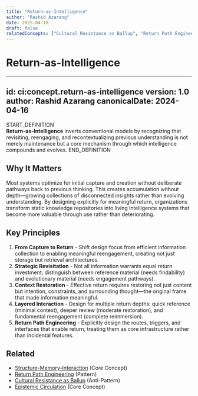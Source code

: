 ```yaml
---
title: "Return-as-Intelligence"
author: "Rashid Azarang"
date: 2025-04-18
draft: false
relatedConcepts: ["Cultural Resistance as Ballup", "Return Path Engineering", "Return-as-Intelligence", "Structure–Memory–Interaction (SMI) Triad", "Epistemic Circulation"]
---
```


<!-- Migration Status: Complete -->

# Return-as-Intelligence

---
id: ci:concept.return-as-intelligence
version: 1.0
author: Rashid Azarang
canonicalDate: 2024-04-16
---

START_DEFINITION  
**Return-as-Intelligence** inverts conventional models by recognizing that revisiting, reengaging, and recontextualizing previous understanding is not merely maintenance but a core mechanism through which intelligence compounds and evolves.
END_DEFINITION

## Why It Matters
Most systems optimize for initial capture and creation without deliberate pathways back to previous thinking. This creates accumulation without depth—growing collections of disconnected insights rather than evolving understanding. By designing explicitly for meaningful return, organizations transform static knowledge repositories into living intelligence systems that become more valuable through use rather than deteriorating.

## Key Principles
1. **From Capture to Return** - Shift design focus from efficient information collection to enabling meaningful reengagement, creating not just storage but retrieval architectures.
2. **Strategic Revisitation** - Not all information warrants equal return investment; distinguish between reference material (needs findability) and evolutionary material (needs engagement pathways).
3. **Context Restoration** - Effective return requires restoring not just content but intention, constraints, and surrounding thought—the original frame that made information meaningful.
4. **Layered Interaction** - Design for multiple return depths: quick reference (minimal context), deeper review (moderate restoration), and fundamental reengagement (complete reimmersion).
5. **Return Path Engineering** - Explicitly design the routes, triggers, and interfaces that enable return, treating them as core infrastructure rather than incidental features.

## Related

- [Structure-Memory-Interaction](structure-memory-interaction.md) (Core Concept)
- [Return Path Engineering](../patterns-and-anti-patterns/patterns/return-path-engineering.md) (Pattern)
- [Cultural Resistance as Ballup](../patterns-and-anti-patterns/anti-patterns/cultural-resistance-as-ballup.md) (Anti-Pattern)
- [Epistemic Circulation](epistemic-circulation.md) (Core Concept)
